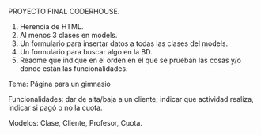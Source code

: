 PROYECTO FINAL CODERHOUSE.
1. Herencia de HTML.
2. Al menos 3  clases en models.
3. Un formulario para insertar datos a todas las clases del models.
4. Un formulario para buscar algo en la BD.
5. Readme que indique en el orden en el que se prueban las cosas y/o donde están las funcionalidades.

Tema: Página para un gimnasio 

Funcionalidades: dar de alta/baja a un cliente, indicar que actividad realiza, indicar si pagó o no la cuota. 

Modelos: Clase, Cliente, Profesor, Cuota.
